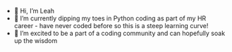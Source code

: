 - 👋 Hi, I’m Leah
- 👀 I’m currently dipping my toes in Python coding as part of my HR career - have never coded before so this is a steep learning curve!
- 💞️ I’m excited to be a part of a coding community and can hopefully soak up the wisdom

<!---
ljespersen/ljespersen is a ✨ special ✨ repository because its `README.md` (this file) appears on your GitHub profile.
You can click the Preview link to take a look at your changes.
--->

